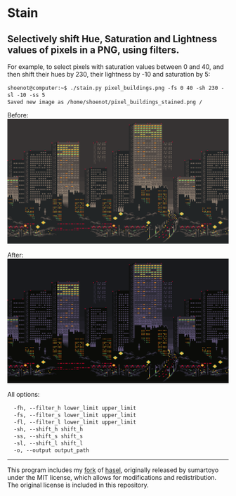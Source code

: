 # Stain

## Selectively shift Hue, Saturation and Lightness values of pixels in a PNG, using filters. 

For example, to select pixels with saturation values between 0 and 40, and then shift their hues by 230, their lightness by -10 and saturation by 5:

```console
shoenot@computer:~$ ./stain.py pixel_buildings.png -fs 0 40 -sh 230 -sl -10 -ss 5
Saved new image as /home/shoenot/pixel_buildings_stained.png /
```
Before:
![Before picture](./assets/pixel_buildings.png)

After:
![After Picture](./assets/pixel_buildings_stained.png)

All options:
```
  -fh, --filter_h lower_limit upper_limit
  -fs, --filter_s lower_limit upper_limit
  -fl, --filter_l lower_limit upper_limit
  -sh, --shift_h shift_h
  -ss, --shift_s shift_s
  -sl, --shift_l shift_l
  -o, --output output_path
```

---
This program includes my [fork](https://github.com/shoenot/hasel) of [hasel](https://github.com/sumartoyo/hasel), originally released by sumartoyo under the MIT license, which allows for modifications and redistribution. The original license is included in this repository.
